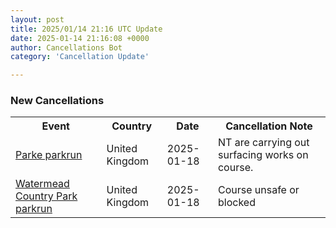 ```yaml
---
layout: post
title: 2025/01/14 21:16 UTC Update
date: 2025-01-14 21:16:08 +0000
author: Cancellations Bot
category: 'Cancellation Update'

---
```


<h3>New Cancellations</h3>
<div class='hscrollable'>
<table style='width: 100%'>
    <tr>
        <th>Event</th>
        <th>Country</th>
        <th>Date</th>
        <th>Cancellation Note</th>
    </tr>
    <tr>
        <td><a href="https://www.parkrun.org.uk/parke">Parke parkrun</a></td>
        <td>United Kingdom</td>
        <td>2025-01-18</td>
        <td>NT are carrying out surfacing works on course.</td>
    </tr>
    <tr>
        <td><a href="https://www.parkrun.org.uk/watermeadcountrypark">Watermead Country Park parkrun</a></td>
        <td>United Kingdom</td>
        <td>2025-01-18</td>
        <td>Course unsafe or blocked</td>
    </tr>
</table>
</div>
